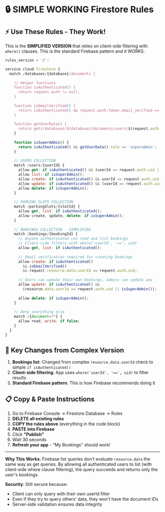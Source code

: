 # 🔒 SIMPLE WORKING Firestore Rules

## ⚡ Use These Rules - They Work!

This is the **SIMPLIFIED VERSION** that relies on client-side filtering with `where()` clauses. This is the standard Firebase pattern and it WORKS.

```javascript
rules_version = '2';

service cloud.firestore {
  match /databases/{database}/documents {
    
    // Helper functions
    function isAuthenticated() {
      return request.auth != null;
    }
    
    function isEmailVerified() {
      return isAuthenticated() && request.auth.token.email_verified == true;
    }
    
    function getUserData() {
      return get(/databases/$(database)/documents/users/$(request.auth.uid)).data;
    }
    
    function isSuperAdmin() {
      return isAuthenticated() && getUserData().role == 'superadmin';
    }
    
    // USERS COLLECTION
    match /users/{userId} {
      allow get: if isAuthenticated() && (userId == request.auth.uid || isSuperAdmin());
      allow list: if isSuperAdmin();
      allow create: if isAuthenticated() && userId == request.auth.uid;
      allow update: if isAuthenticated() && (userId == request.auth.uid || isSuperAdmin());
      allow delete: if isSuperAdmin();
    }
    
    // PARKING SLOTS COLLECTION
    match /parkingSlots/{slotId} {
      allow get, list: if isAuthenticated();
      allow create, update, delete: if isSuperAdmin();
    }
    
    // BOOKINGS COLLECTION - SIMPLIFIED
    match /bookings/{bookingId} {
      // Anyone authenticated can read and list bookings
      // Client-side filters with where('userId', '==', uid)
      allow get, list: if isAuthenticated();
      
      // Email verification required for creating bookings
      allow create: if isAuthenticated() 
        && isEmailVerified()
        && request.resource.data.userId == request.auth.uid;
      
      // Users can update their own bookings, admins can update any
      allow update: if isAuthenticated() && 
        (resource.data.userId == request.auth.uid || isSuperAdmin());
      
      allow delete: if isSuperAdmin();
    }
    
    // Deny everything else
    match /{document=**} {
      allow read, write: if false;
    }
  }
}
```

## 🔑 Key Changes from Complex Version

1. **Bookings list**: Changed from complex `resource.data.userId` check to simple `if isAuthenticated()`
2. **Client-side filtering**: App uses `where('userId', '==', uid)` to filter results
3. **Standard Firebase pattern**: This is how Firebase recommends doing it

## 📋 Copy & Paste Instructions

1. Go to Firebase Console → Firestore Database → Rules
2. **DELETE all existing rules**
3. **COPY the rules above** (everything in the code block)
4. **PASTE into Firebase**
5. Click **"Publish"**
6. Wait 30 seconds
7. **Refresh your app** - "My Bookings" should work!

---

**Why This Works**: Firebase list queries don't evaluate `resource.data` the same way as get queries. By allowing all authenticated users to list (with client-side where clause filtering), the query succeeds and returns only the user's bookings.

**Security**: Still secure because:
- Client can only query with their own userId filter
- Even if they try to query others' data, they won't have the document IDs
- Server-side validation ensures data integrity
